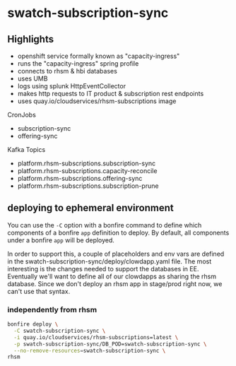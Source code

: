 # swatch-subscription-sync

## Highlights

* openshift service formally known as "capacity-ingress"
* runs the "capacity-ingress" spring profile
* connects to rhsm & hbi databases
* uses UMB
* logs using splunk HttpEventCollector
* makes http requests to IT product & subscription rest endpoints
* uses quay.io/cloudservices/rhsm-subscriptions image

CronJobs
* subscription-sync
* offering-sync

Kafka Topics
* platform.rhsm-subscriptions.subscription-sync
* platform.rhsm-subscriptions.capacity-reconcile
* platform.rhsm-subscriptions.offering-sync
* platform.rhsm-subscriptions.subscription-prune



## deploying to ephemeral environment

You can use the `-C` option with a bonfire command to define which components of a bonfire `app` definition to deploy.  By default, all components under a bonfire `app` will be deployed.

In order to support this, a couple of placeholders and env vars are defined in the swatch-subscription-sync/deploy/clowdapp.yaml file. The most interesting is the changes needed to support the databases in EE.  Eventually we'll want to define all of our clowdapps as sharing the rhsm database.  Since we don't deploy an rhsm app in stage/prod right now, we can't use that syntax.

### independently from rhsm

```bash
bonfire deploy \
  -C swatch-subscription-sync \
  -i quay.io/cloudservices/rhsm-subscriptions=latest \
  -p swatch-subscription-sync/DB_POD=swatch-subscription-sync \
  --no-remove-resources=swatch-subscription-sync \
rhsm
```

